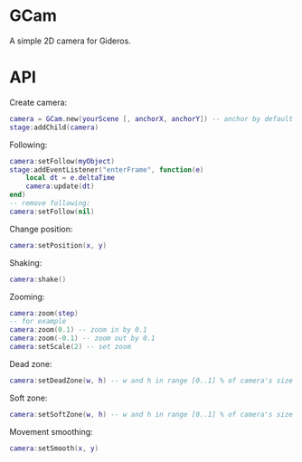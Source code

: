 # GCam
A simple 2D camera for Gideros.

# API
Create camera:
```lua
camera = GCam.new(yourScene [, anchorX, anchorY]) -- anchor by default is (0.5, 0.5)
stage:addChild(camera)
```

Following:
```lua
camera:setFollow(myObject)
stage:addEventListener("enterFrame", function(e)
	local dt = e.deltaTime
	camera:update(dt)
end)
-- remove following:
camera:setFollow(nil)
```

Change position:
```lua
camera:setPosition(x, y)
```

Shaking:
```lua
camera:shake()
```

Zooming:
```lua
camera:zoom(step)
-- for example
camera:zoom(0.1) -- zoom in by 0.1
camera:zoom(-0.1) -- zoom out by 0.1
camera:setScale(2) -- set zoom
```

Dead zone:
```lua
camera:setDeadZone(w, h) -- w and h in range [0..1] % of camera's size
```

Soft zone:
```lua
camera:setSoftZone(w, h) -- w and h in range [0..1] % of camera's size
```

Movement smoothing:
```lua
camera:setSmooth(x, y)
```
